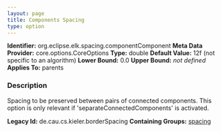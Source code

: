 ```yaml
---
layout: page
title: Components Spacing
type: option
---
```


**Identifier:** org.eclipse.elk.spacing.componentComponent
**Meta Data Provider:** core.options.CoreOptions
**Type:** double
**Default Value:**  12f  (not specific to an algorithm)
**Lower Bound:**  0.0
**Upper Bound:** *not defined*
**Applies To:** parents

### Description
Spacing to be preserved between pairs of connected components. This option is only relevant if 'separateConnectedComponents' is activated.

**Legacy Id:** de.cau.cs.kieler.borderSpacing
**Containing Groups:** [spacing](org-eclipse-elk-spacing)

